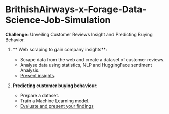 # BrithishAirways-x-Forage-Data-Science-Job-Simulation

**Challenge**: Unveiling Customer Reviews Insight and Predicting Buying Behavior.

1. ** Web scraping to gain company insights**:
   - Scrape data from the web and create a dataset of customer reviews.
   - Analyse data using statistics, NLP and HuggingFace sentiment Analysis.
   - [Present insights](https://github.com/ardizio/BrithishAirways-x-Forage-Data-Science-Job-Simulation/blob/main/Task1-EDA.pptx).
   
2. **Predicting customer buying behaviour**:
   - Prepare a dataset.
   - Train a Machine Learning model.
   - [Evaluate and present your findings](https://github.com/ardizio/BrithishAirways-x-Forage-Data-Science-Job-Simulation/blob/main/Task2-ML.pptx)
